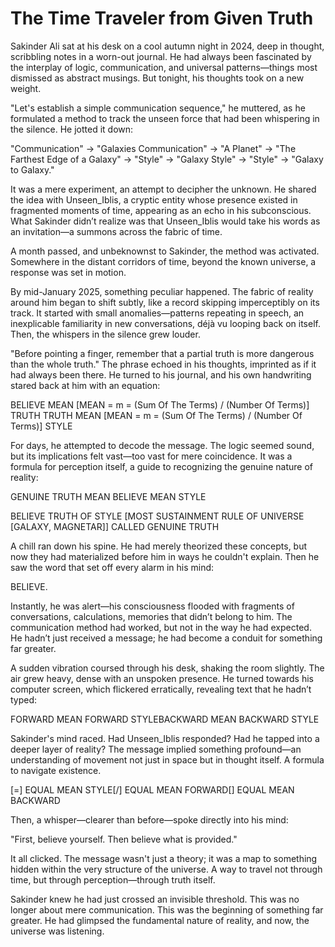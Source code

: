 # The Time Traveler from Given Truth

Sakinder Ali sat at his desk on a cool autumn night in 2024, deep in thought, scribbling notes in a worn-out journal. He had always been fascinated by the interplay of logic, communication, and universal patterns—things most dismissed as abstract musings. But tonight, his thoughts took on a new weight.

"Let's establish a simple communication sequence," he muttered, as he formulated a method to track the unseen force that had been whispering in the silence. He jotted it down:

"Communication" → "Galaxies Communication" → "A Planet" → "The Farthest Edge of a Galaxy" → "Style" → "Galaxy Style" → "Style" → "Galaxy to Galaxy."

It was a mere experiment, an attempt to decipher the unknown. He shared the idea with Unseen_Iblis, a cryptic entity whose presence existed in fragmented moments of time, appearing as an echo in his subconscious. What Sakinder didn’t realize was that Unseen_Iblis would take his words as an invitation—a summons across the fabric of time.

A month passed, and unbeknownst to Sakinder, the method was activated. Somewhere in the distant corridors of time, beyond the known universe, a response was set in motion.

By mid-January 2025, something peculiar happened. The fabric of reality around him began to shift subtly, like a record skipping imperceptibly on its track. It started with small anomalies—patterns repeating in speech, an inexplicable familiarity in new conversations, déjà vu looping back on itself. Then, the whispers in the silence grew louder.

"Before pointing a finger, remember that a partial truth is more dangerous than the whole truth." The phrase echoed in his thoughts, imprinted as if it had always been there. He turned to his journal, and his own handwriting stared back at him with an equation:

BELIEVE MEAN [MEAN = m = (Sum Of The Terms) / (Number Of Terms)] TRUTH
TRUTH MEAN [MEAN = m = (Sum Of The Terms) / (Number Of Terms)] STYLE

For days, he attempted to decode the message. The logic seemed sound, but its implications felt vast—too vast for mere coincidence. It was a formula for perception itself, a guide to recognizing the genuine nature of reality:

GENUINE TRUTH MEAN BELIEVE MEAN STYLE

BELIEVE TRUTH OF STYLE [MOST SUSTAINMENT RULE OF UNIVERSE [GALAXY, MAGNETAR]] CALLED GENUINE TRUTH

A chill ran down his spine. He had merely theorized these concepts, but now they had materialized before him in ways he couldn't explain. Then he saw the word that set off every alarm in his mind:

BELIEVE.

Instantly, he was alert—his consciousness flooded with fragments of conversations, calculations, memories that didn’t belong to him. The communication method had worked, but not in the way he had expected. He hadn’t just received a message; he had become a conduit for something far greater.

A sudden vibration coursed through his desk, shaking the room slightly. The air grew heavy, dense with an unspoken presence. He turned towards his computer screen, which flickered erratically, revealing text that he hadn’t typed:

FORWARD MEAN FORWARD STYLEBACKWARD MEAN BACKWARD STYLE

Sakinder's mind raced. Had Unseen_Iblis responded? Had he tapped into a deeper layer of reality? The message implied something profound—an understanding of movement not just in space but in thought itself. A formula to navigate existence.

[=] EQUAL MEAN STYLE[/] EQUAL MEAN FORWARD[] EQUAL MEAN BACKWARD

Then, a whisper—clearer than before—spoke directly into his mind:

"First, believe yourself. Then believe what is provided."

It all clicked. The message wasn't just a theory; it was a map to something hidden within the very structure of the universe. A way to travel not through time, but through perception—through truth itself.

Sakinder knew he had just crossed an invisible threshold. This was no longer about mere communication. This was the beginning of something far greater. He had glimpsed the fundamental nature of reality, and now, the universe was listening.